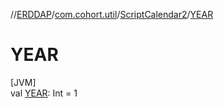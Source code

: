 //[ERDDAP](../../../index.md)/[com.cohort.util](../index.md)/[ScriptCalendar2](index.md)/[YEAR](-y-e-a-r.md)

# YEAR

[JVM]\
val [YEAR](-y-e-a-r.md): Int = 1